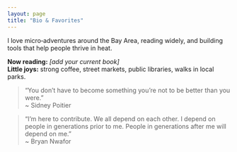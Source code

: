 ```yaml
---
layout: page
title: "Bio & Favorites"
---
```


<!-- what changed & why: Added a personal bio page to share personality, hobbies, and inspirational quotes -->

I love micro‑adventures around the Bay Area, reading widely, and building tools that help people thrive in heat.

**Now reading:** _[add your current book]_  
**Little joys:** strong coffee, street markets, public libraries, walks in local parks.

> “You don’t have to become something you’re not to be better than you were.”  
> ~ Sidney Poitier

> “I’m here to contribute. We all depend on each other. I depend on people in generations prior to me. People in generations after me will depend on me.”  
> ~ Bryan Nwafor